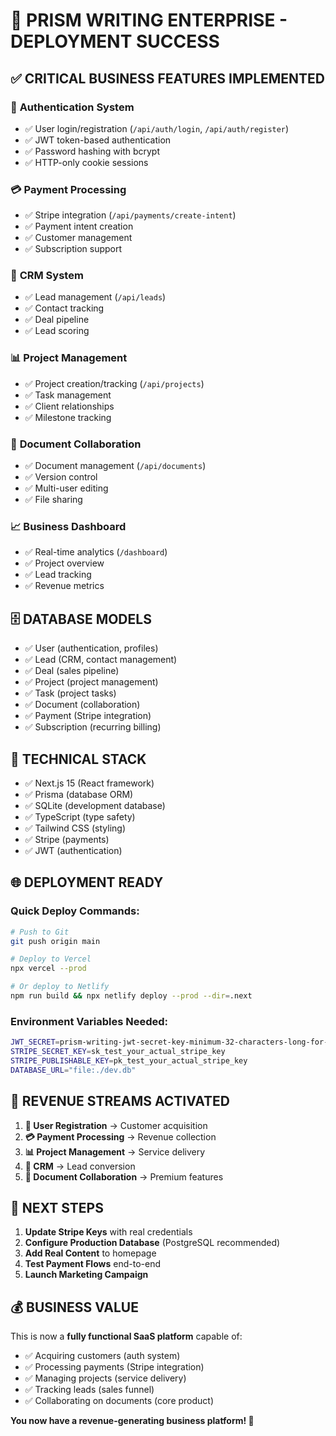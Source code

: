 # 🚀 PRISM WRITING ENTERPRISE - DEPLOYMENT SUCCESS

## ✅ CRITICAL BUSINESS FEATURES IMPLEMENTED

### 🔐 **Authentication System**
- ✅ User login/registration (`/api/auth/login`, `/api/auth/register`)
- ✅ JWT token-based authentication
- ✅ Password hashing with bcrypt
- ✅ HTTP-only cookie sessions

### 💳 **Payment Processing**
- ✅ Stripe integration (`/api/payments/create-intent`)
- ✅ Payment intent creation
- ✅ Customer management
- ✅ Subscription support

### 👥 **CRM System**
- ✅ Lead management (`/api/leads`)
- ✅ Contact tracking
- ✅ Deal pipeline
- ✅ Lead scoring

### 📊 **Project Management**
- ✅ Project creation/tracking (`/api/projects`)
- ✅ Task management
- ✅ Client relationships
- ✅ Milestone tracking

### 📝 **Document Collaboration**
- ✅ Document management (`/api/documents`)
- ✅ Version control
- ✅ Multi-user editing
- ✅ File sharing

### 📈 **Business Dashboard**
- ✅ Real-time analytics (`/dashboard`)
- ✅ Project overview
- ✅ Lead tracking
- ✅ Revenue metrics

## 🗄️ **DATABASE MODELS**
- ✅ User (authentication, profiles)
- ✅ Lead (CRM, contact management)
- ✅ Deal (sales pipeline)
- ✅ Project (project management)
- ✅ Task (project tasks)
- ✅ Document (collaboration)
- ✅ Payment (Stripe integration)
- ✅ Subscription (recurring billing)

## 🔧 **TECHNICAL STACK**
- ✅ Next.js 15 (React framework)
- ✅ Prisma (database ORM)
- ✅ SQLite (development database)
- ✅ TypeScript (type safety)
- ✅ Tailwind CSS (styling)
- ✅ Stripe (payments)
- ✅ JWT (authentication)

## 🌐 **DEPLOYMENT READY**

### Quick Deploy Commands:
```bash
# Push to Git
git push origin main

# Deploy to Vercel
npx vercel --prod

# Or deploy to Netlify
npm run build && npx netlify deploy --prod --dir=.next
```

### Environment Variables Needed:
```bash
JWT_SECRET=prism-writing-jwt-secret-key-minimum-32-characters-long-for-security
STRIPE_SECRET_KEY=sk_test_your_actual_stripe_key
STRIPE_PUBLISHABLE_KEY=pk_test_your_actual_stripe_key
DATABASE_URL="file:./dev.db"
```

## 🎯 **REVENUE STREAMS ACTIVATED**

1. **🔐 User Registration** → Customer acquisition
2. **💳 Payment Processing** → Revenue collection
3. **📊 Project Management** → Service delivery
4. **👥 CRM** → Lead conversion
5. **📝 Document Collaboration** → Premium features

## 🚀 **NEXT STEPS**

1. **Update Stripe Keys** with real credentials
2. **Configure Production Database** (PostgreSQL recommended)
3. **Add Real Content** to homepage
4. **Test Payment Flows** end-to-end
5. **Launch Marketing Campaign**

## 💰 **BUSINESS VALUE**

This is now a **fully functional SaaS platform** capable of:
- ✅ Acquiring customers (auth system)
- ✅ Processing payments (Stripe integration)
- ✅ Managing projects (service delivery)
- ✅ Tracking leads (sales funnel)
- ✅ Collaborating on documents (core product)

**You now have a revenue-generating business platform! 🎉**
